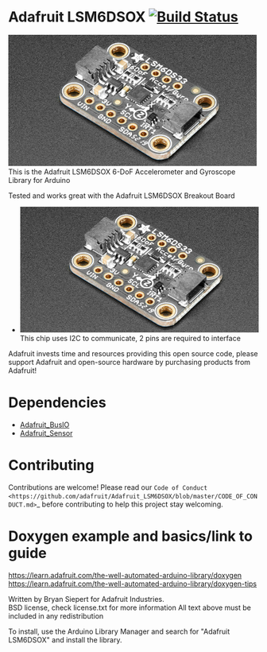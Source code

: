 

Adafruit LSM6DSOX [![Build Status](https://travis-ci.com/adafruit/Adafruit_LSM6DSOX.svg?branch=master)](https://travis-ci.com/adafruit/Adafruit_LSM6DSOX)
================

<a href="https://www.adafruit.com/products/4438"><img src="assets/board.jpg?raw=true" width="500px"></a>
This is the Adafruit LSM6DSOX 6-DoF Accelerometer and Gyroscope Library for Arduino

Tested and works great with the Adafruit LSM6DSOX Breakout Board 
* <a href="https://www.adafruit.com/products/4438"><img src="assets/board.jpg?raw=true" width="500px"></a>
This chip uses I2C to communicate, 2 pins are required to interface

Adafruit invests time and resources providing this open source code, please support Adafruit and open-source hardware by purchasing products from Adafruit!

Dependencies
============
* [Adafruit_BusIO](https://github.com/adafruit/Adafruit_BusIO)
* [Adafruit_Sensor](https://github.com/adafruit/Adafruit_Sensor)

Contributing
============

Contributions are welcome! Please read our `Code of Conduct
<https://github.com/adafruit/Adafruit_LSM6DSOX/blob/master/CODE_OF_CONDUCT.md>`_
before contributing to help this project stay welcoming.

# Doxygen example and basics/link to guide
https://learn.adafruit.com/the-well-automated-arduino-library/doxygen
https://learn.adafruit.com/the-well-automated-arduino-library/doxygen-tips

Written by Bryan Siepert for Adafruit Industries.  
BSD license, check license.txt for more information
All text above must be included in any redistribution

To install, use the Arduino Library Manager and search for "Adafruit LSM6DSOX" and install the library.
